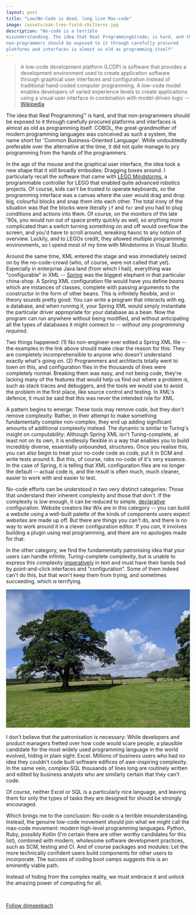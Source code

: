 ```yaml
---
layout: post
title: "Low/No-Code is dead, long live Max-code"
image: /assets/oak-tree-field-chilterns.jpg
description: "No-code is a terrible
misunderstanding. The idea that Real Programming&trade; is hard, and that
non-programmers should be exposed to it through carefully procured
platforms and interfaces is almost as old as programming itself"
---
```


> A low-code development platform (LCDP) is software that provides a
> development environment used to create application software through
> graphical user interfaces and configuration instead of traditional
> hand-coded computer programming. A low-code model enables developers
> of varied experience levels to create applications using a visual
> user interface in combination with model-driven logic
> -- [Wikipedia](https://en.wikipedia.org/wiki/Low-code_development_platform)

The idea that Real Programming&trade; is hard, and that
non-programmers should be exposed to it through carefully procured
platforms and interfaces is almost as old as programming itself. COBOL, the
great-grandmother of modern programming languages was conceived as
such a system, the name short for 'Common Business-Oriented
Language'. While undoubtedly preferable over the alternative at the
time, it did not quite manage to pry programming from the hands of the
programmers.

In the age of the mouse and the graphical user interface, the idea
took a new shape that it still broadly embodies: Dragging boxes
around. I particularly recall the software that came with [LEGO
Mindstorms](https://en.wikipedia.org/wiki/Lego_Mindstorms), a
programmable controller for LEGO that enabled quite advanced
robotics projects. Of course, kids can't be trusted to operate
keyboards, so the programming interface was a canvas where the user
would drag and drop big, colourful blocks and snap them into each
other. The total irony of the situation was that the blocks were
literally `if` and `for` and you had to plug conditions and actions
into them. Of course, on the monitors of the late '90s, you would run
out of space pretty quickly as well, so anything more complicated than
a switch turning something on and off would overflow the screen, and
you'd have to scroll around, wreaking havoc to any notion of
overview. Luckily, and to LEGOs credit, they allowed multiple
programming environments, so I spend most of my time with Mindstorms
in Visual Studio.

Around the same time, XML entered the stage and was immediately
seized on by the no-code-crowd (who, of course, were not called that
yet). Especially in enterprise Java land (from which I hail),
everything was "configurable" in XML --
[Spring](https://docs.spring.io/spring/docs/4.2.x/spring-framework-reference/html/xsd-configuration.html)
was the biggest elephant in that particular china-shop. A Spring XML
configuration file would have you define _beans_ which are instances
of classes, complete with passing arguments to the constructor in the
form of other beans. This is infinitely flexible, and in theory sounds
pretty good: You can write a program that interacts with eg. a
database, and when running it, your Spring XML would simply
instantiate the particular driver appropriate for your database as a
bean. Now the program can run anywhere without being modified, and
without anticipating all the types of databases it might connect to --
_without any programming required_.

Two things happened: (1) No non-engineer ever edited a Spring XML file
-- the examples in the link above should make clear the reason for
this: They are completely incomprehensible to anyone who doesn't
understand exactly what's going on. (2) Programmers and architects
totally went to town on this, and configuration files in the thousands
of lines were completely normal. Breaking them was easy, and not being
code, they're lacking many of the features that would help us find out
where a problem is, such as stack traces and debuggers, and the tools
we would use to avoid the problem in the first place,
like source control and testing. In XML's defence, it must be said
that this was never the intended role for XML.

A pattern begins to emerge: These tools may remove _code_, but they
don't remove complexity. Rather, in their attempt to make something
fundamentally complex non-complex, they end up adding significant
amounts of additional complexity instead. The dynamic is similar to
Turing's insight on computability: Although Spring XML isn't
Turing-complete, at least not on its own, it is endlessly flexible in
a way that enables you to build incredibly diverse, essentially
unbounded, structures. Once you realise this, you can also begin to
treat your no-code code as code, put it in SCM and write tests around
it. But this, of course, robs no-code of it's very essence. In the case
of Spring, it is telling that XML configuration files are no longer
the default -- actual code is, and the result is often much, much
cleaner, easier to work with and easier to test.

No-code efforts can be understood in two very distinct categories:
Those that understand their inherent complexity and those that
don't. If the complexity is low enough, it can be reduced to simple,
[declarative](https://en.wikipedia.org/wiki/Declarative_programming)
configuration. Website creators like Wix are in this category --
you can build a website using a well-built palette of the kinds of
components users expect websites are made up off. But there are things
you can't do, and there is no way to work around it in a clever
configuration editor. If you _can_, it involves building a plugin
using real programming, and there are no apologies made for that.

In the other category, we find the fundamentally patronising idea that
your users can handle infinite, Turing-complete complexity, but is
unable to express this complexity
[imperatively](https://en.wikipedia.org/wiki/Imperative_programming) in text
and must have their hands tied by point-and-click interfaces and
"configuration". Some of them indeed can't do this, but that won't
keep them from trying, and sometimes succeeding, which is terrifying.

![Oak tree in field](/assets/oak-tree-field-chilterns.jpg)

I don't believe that the patronisation is necessary: While developers
and product managers fretted over how code would scare people, a
plausible candidate for the most widely used programming language in
the world evolved, hiding in plain sight: Excel. Millions of business
users who had no idea they couldn't code built software edifices of
awe-inspiring complexity. In the same vein, complex SQL thousands of
lines long are routinely written and edited by business analysts who are
similarly certain that they can't code.

Of course, neither Excel or SQL is a particularly nice language, and
leaving them for only the types of tasks they are designed for should
be strongly encouraged.

Which brings me to the conclusion: No-code is a terrible
misunderstanding. Instead, the genuine low-code movement should join
what we might call the max-code movement: modern high-level
programming languages. Python, Ruby, possibly Kotlin (I'm certain
there are other worthy candidates for this list), combined with
modern, wholesome software development practices, such as SCM, testing
and CI. And of course packages and modules: Let the more technically
confident users build components for other users to incorporate. The
success of coding boot camps suggests this is an eminently viable path.

Instead of hiding from the complex reality, we must embrace it and
unlock the amazing power of computing for all.

&nbsp;

<a href="https://twitter.com/mseebach?ref_src=twsrc%5Etfw" class="twitter-follow-button" data-size="large" data-dnt="true" data-show-count="false">Follow @mseebach</a>
